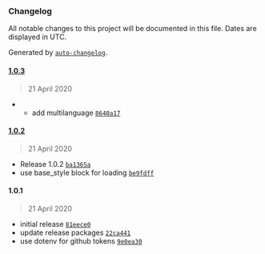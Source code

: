 ### Changelog

All notable changes to this project will be documented in this file. Dates are displayed in UTC.

Generated by [`auto-changelog`](https://github.com/CookPete/auto-changelog).

#### [1.0.3](https://github.com/aggrosoft/oxid-cookie-compliance/compare/1.0.2...1.0.3)

> 21 April 2020

- * add multilanguage [`8640a17`](https://github.com/aggrosoft/oxid-cookie-compliance/commit/8640a17fc4e9085f576f30bd4d23974633bf5a78)

#### [1.0.2](https://github.com/aggrosoft/oxid-cookie-compliance/compare/1.0.1...1.0.2)

> 21 April 2020

- Release 1.0.2 [`ba1365a`](https://github.com/aggrosoft/oxid-cookie-compliance/commit/ba1365a05928cf067167e37a51440ab4242a6fc7)
- use base_style block for loading [`be9fdff`](https://github.com/aggrosoft/oxid-cookie-compliance/commit/be9fdffa8deddc5b6da41981d392a6f67e7f848c)

#### 1.0.1

> 21 April 2020

- initial release [`81eece0`](https://github.com/aggrosoft/oxid-cookie-compliance/commit/81eece086d2cd0b745d67f8d459a332613608a60)
- update release packages [`22ca441`](https://github.com/aggrosoft/oxid-cookie-compliance/commit/22ca441945c4d1a5dc7ac06840be27ec4cef70f5)
- use dotenv for github tokens [`9e0ea30`](https://github.com/aggrosoft/oxid-cookie-compliance/commit/9e0ea305b10d282e3a4a5b1ea37f8102048a50b5)
